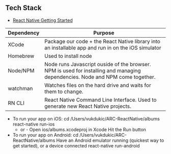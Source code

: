 # 

## Tech Stack
* [React Native Getting Started](http://facebook.github.io/react-native/docs/getting-started.html)

<b>Dependency</b> | Purpose
------------ | -------------
XCode | Package our code + the React Native library into an installable app and run in on the iOS simulator
Homebrew | Used to install node
Node/NPM | Node runs Javascript ouside of the browser.  NPM is used for installing and managing dependencies.  Node and NPM come together.
watchman | Watches files on the hard drive and waits for them to change.
RN CLI | React Native Command Line Interface.  Used to generate new React Native projects.

* To run your app on iOS:
   cd /Users/vukdukic/ARC-ReactNative/albums
   react-native run-ios
   - or -
   Open ios/albums.xcodeproj in Xcode
   Hit the Run button
* To run your app on Android:
   cd /Users/vukdukic/ARC-ReactNative/albums
   Have an Android emulator running (quickest way to get started), or a device connected
   react-native run-android
